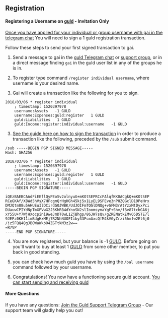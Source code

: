 ## Registration

#### **Registering a Username on [guld](http://guld.chat/) - Invitation Only**

 [Once you have applied for your individual or group username with gai in the telegram chat](http://guld.chat/3-transactions/1-Application.html) You will need to sign a 1 guld registration transaction.

 Follow these steps to send your first signed transaction to gai.

1. Send a message to gai in the [guld Telegram chat](https://t.me/guldcoin) or [support group](https://t.me/joinchat/EKTIchEMTw-lRYBFNbumnA), or in a direct message finding `gai` in the guld user list in any of the groups he is in. 
 
1. To register type command `/register individual username`, where username is your desired name.

2. Gai will create a transaction like the following for you to sign.

```
2018/03/06 * register individual
    ; timestamp: 1520397978
    username:Assets   -1 GULD
    username:Expenses:guld:register   1 GULD
    guld:Liabilities   1 GULD
    guld:Income:register:individual:username   -1 GULD
```
3. [See the guide here on how to sign the transaction]() in order to produce a transaction like the following, preceded by the `/sub`  submit command.

```
/sub -----BEGIN PGP SIGNED MESSAGE-----
Hash: SHA256

2018/03/06 * register individual
    ; timestamp: 1520397978
    username:Assets   -1 GULD
    username:Expenses:guld:register   1 GULD
    guld:Liabilities   1 GULD
    guld:Income:register:individual:username   -1 GULD
-----BEGIN PGP SIGNATURE-----

iQEzBAEBCAAdFiEEflQyPEoSv2olnyuG+mKOtSEPRCcFAlqfKK0ACgkQ+mKOtSEP
RCeGKAf/X8Wd5hVsX7HFcgmQrHgHGh45kj5x1LyEL9SFEve3nPHZQGclD19PeHrx
DMJQtm88u5AHUEuIlDCirdG0JWBK/UdJOIFmTQGlDNQg+vGFM3rAtYzxMtDyxPci
DUauwCPIYdNpTmGPVwG2J3KhRB4dYnoSN2slIoomsymaYgF+Shv/f3v87tcbGA6j
xY55U+Y7WjHXocpini9weJmDT0wL1ZjBhgp/86JW7sQv/gZRENatkEMvO5DSTE7l
9JEPz0KH11imBdgHxMEj7R2NhNUOFIiby33FcmAxcQfM4kVGyZrzi5hmfw2Et6j0
/jz5FQQ4QgJBOWaWkbO4ZGTtkM3z2w==
=R7VP
-----END PGP SIGNATURE-----

```

4. You are now registered, but your balance is -1 [GULD](guld.io). Before going on you'll want to buy at least 1 [GULD](guld.io) from some other member, to put you back in good standing.

5. you can check how much guld you have by using the `/bal username` command followed by your username. 

6. Congratulations! You now have a functioning secure guld account. [You can start sending and receiving guld](http://guld.chat/3-transactions/3-Transfers.html)


#### More Questions

If you have any questions: [Join the Guld Support Telegram Group](https://t.me/joinchat/EKTIchEMTw-lRYBFNbumnA) - Our support team will gladly help you out!


